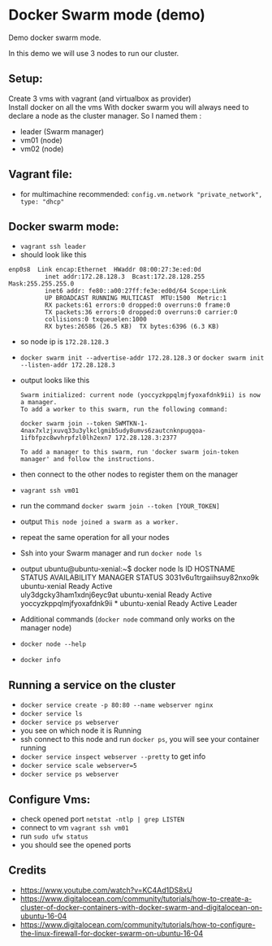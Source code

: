 # Docker Swarm mode (demo)

Demo docker swarm mode.

In this demo we will use 3 nodes to run our cluster.

## Setup:
Create 3 vms with vagrant (and virtualbox as provider)  
Install docker on all the vms
With docker swarm you will always need to declare a node as the cluster manager.
So I named them :
  - leader (Swarm manager)
  - vm01 (node)
  - vm02 (node)

## Vagrant file:
- for multimachine recommended:
  `config.vm.network "private_network", type: "dhcp"`

## Docker swarm mode:
- `vagrant ssh leader`
- should look like this
```
enp0s8  Link encap:Ethernet  HWaddr 08:00:27:3e:ed:0d  
          inet addr:172.28.128.3  Bcast:172.28.128.255  Mask:255.255.255.0
          inet6 addr: fe80::a00:27ff:fe3e:ed0d/64 Scope:Link
          UP BROADCAST RUNNING MULTICAST  MTU:1500  Metric:1
          RX packets:61 errors:0 dropped:0 overruns:0 frame:0
          TX packets:36 errors:0 dropped:0 overruns:0 carrier:0
          collisions:0 txqueuelen:1000
          RX bytes:26586 (26.5 KB)  TX bytes:6396 (6.3 KB)
```
- so node ip is `172.28.128.3`
- `docker swarm init --advertise-addr 172.28.128.3` or `docker swarm init --listen-addr 172.28.128.3`
- output looks like this

      Swarm initialized: current node (yoccyzkppqlmjfyoxafdnk9ii) is now a manager.
      To add a worker to this swarm, run the following command:

      docker swarm join --token SWMTKN-1-4nax7xlzjxuvq33u3ylkclgmib5udy8umvs6zautcnknpugqoa-1ifbfpzc8wvhrpfzl0lh2exn7 172.28.128.3:2377

      To add a manager to this swarm, run 'docker swarm join-token manager' and follow the instructions.

- then connect to the other nodes to register them on the manager
- `vagrant ssh vm01`
- run the command `docker swarm join --token [YOUR_TOKEN]`
- output `This node joined a swarm as a worker.`
- repeat the same operation for all your nodes

- Ssh into your Swarm manager and run `docker node ls`
- output
      ubuntu@ubuntu-xenial:~$ docker node ls
      ID                            HOSTNAME            STATUS              AVAILABILITY        MANAGER STATUS
      3031v6u1trgaiihsuy82nxo9k     ubuntu-xenial       Ready               Active              
      uly3dgcky3ham1xdnj6eyc9at     ubuntu-xenial       Ready               Active              
      yoccyzkppqlmjfyoxafdnk9ii *   ubuntu-xenial       Ready               Active              Leader

- Additional commands (`docker node` command only works on the manager node)
- `docker node --help`
- `docker info`

## Running a service on the cluster
- `docker service create -p 80:80 --name webserver nginx`
- `docker service ls`
- `docker service ps webserver`
- you see on which node it is Running
- ssh connect to this node and run `docker ps`, you will see your container running
- `docker service inspect webserver --pretty` to get info
- `docker service scale webserver=5`
- `docker service ps webserver`

## Configure Vms:
- check opened port `netstat -ntlp | grep LISTEN`
- connect to vm `vagrant ssh vm01`
- run `sudo ufw status`
- you should see the opened ports


## Credits
- https://www.youtube.com/watch?v=KC4Ad1DS8xU
- https://www.digitalocean.com/community/tutorials/how-to-create-a-cluster-of-docker-containers-with-docker-swarm-and-digitalocean-on-ubuntu-16-04
- https://www.digitalocean.com/community/tutorials/how-to-configure-the-linux-firewall-for-docker-swarm-on-ubuntu-16-04
